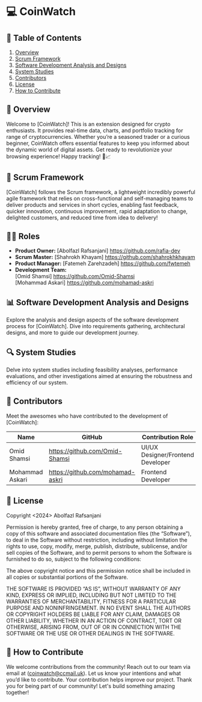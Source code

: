 # 💻 CoinWatch

## 📑 Table of Contents

1. [Overview](#overview)
2. [Scrum Framework](#scrum-framework)
3. [Software Development Analysis and Designs](#software-development-analysis-and-designs)
4. [System Studies](#system-studies)
5. [Contributors](#contributors)
6. [License](#license)
7. [How to Contribute](#how-to-contribute)

## 🚀 Overview

Welcome to [CoinWatch]! This is an extension designed for crypto enthusiasts. It provides real-time data, charts, and portfolio tracking for range of cryptocurrencies. Whether you’re a seasoned trader or a curious beginner, CoinWatch offers essential features to keep you informed about the dynamic world of digital assets. Get ready to revolutionize your browsing experience! Happy tracking! 🚀📈


## 🔄 Scrum Framework

[CoinWatch] follows the Scrum framework, a lightweight incredibly powerful agile framework that relies on cross-functional and self-managing teams to deliver products and services in short cycles, enabling fast feedback, quicker innovation, continuous improvement, rapid adaptation to change, delighted customers, and reduced time from idea to delivery!

## 🧑‍💼 Roles

- **Product Owner:** [Abolfazl Rafsanjani] <https://github.com/rafia-dev>
- **Scrum Master:** [Shahrokh Khayam] <https://github.com/shahrokhkhayam>
- **Product Manager:** [Fatemeh Zarehzadeh] <https://github.com/fwtemeh>
- **Development Team:**                   
   [Omid Shamsi] <https://github.com/Omid-Shamsi>                     
   [Mohammad Askari] <https://github.com/mohamad-askri>           
                      
## 📊 Software Development Analysis and Designs

Explore the analysis and design aspects of the software development process for [CoinWatch]. Dive into requirements gathering, architectural designs, and more to guide our development journey.
 
## 🔍 System Studies

Delve into system studies including feasibility analyses, performance evaluations, and other investigations aimed at ensuring the robustness and efficiency of our system.

## 🤝 Contributors

Meet the awesomes who have contributed to the development of [CoinWatch]:

| Name                | GitHub                                   | Contribution Role                   |
|---------------------|------------------------------------------|-------------------------------------|
| Omid Shamsi         | <https://github.com/Omid-Shamsi>         | UI/UX Designer/Frontend Developer   |
| Mohammad Askari     | <https://github.com/mohamad-askri>       | Frontend Developer                  |


## 📄 License

Copyright <2024> Abolfazl Rafsanjani

Permission is hereby granted, free of charge, to any person obtaining a copy of this software and associated documentation files (the “Software”), to deal in the Software without restriction, including without limitation the rights to use, copy, modify, merge, publish, distribute, sublicense, and/or sell copies of the Software, and to permit persons to whom the Software is furnished to do so, subject to the following conditions:

The above copyright notice and this permission notice shall be included in all copies or substantial portions of the Software.

THE SOFTWARE IS PROVIDED “AS IS”, WITHOUT WARRANTY OF ANY KIND, EXPRESS OR IMPLIED, INCLUDING BUT NOT LIMITED TO THE WARRANTIES OF MERCHANTABILITY, FITNESS FOR A PARTICULAR PURPOSE AND NONINFRINGEMENT. IN NO EVENT SHALL THE AUTHORS OR COPYRIGHT HOLDERS BE LIABLE FOR ANY CLAIM, DAMAGES OR OTHER LIABILITY, WHETHER IN AN ACTION OF CONTRACT, TORT OR OTHERWISE, ARISING FROM, OUT OF OR IN CONNECTION WITH THE SOFTWARE OR THE USE OR OTHER DEALINGS IN THE SOFTWARE.

## 🙌 How to Contribute

We welcome contributions from the community! Reach out to our team via email at (coinwatch@ccmail.uk). Let us know your intentions and what you’d like to contribute. Your contribution helps improve our project. Thank you for being part of our community! Let's build something amazing together!
